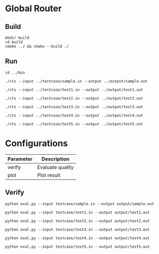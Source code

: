 # Global Router

## Build
```
mkdir build
cd build 
cmake ../ && cmake --build ./
```

## Run
```
cd ../bin

./cts --input ../testcase/sample.in --output ../output/sample.out

./cts --input ../testcase/test1.in --output ../output/test1.out

./cts --input ../testcase/test2.in --output ../output/test2.out

./cts --input ../testcase/test3.in --output ../output/test3.out

./cts --input ../testcase/test4.in --output ../output/test4.out

./cts --input ../testcase/test5.in --output ../output/test5.out
```

# Configurations
| Parameter               | Description                          |
--------------------------|--------------------------------------|
| verify                  | Evaluate quality                     |
| plot                    | Plot result                          |



## Verify
```
python eval.py --input testcase/sample.in --output output/sample.out

python eval.py --input testcase/test1.in --output output/test1.out

python eval.py --input testcase/test2.in --output output/test2.out

python eval.py --input testcase/test3.in --output output/test3.out

python eval.py --input testcase/test4.in --output output/test4.out

python eval.py --input testcase/test5.in --output output/test5.out

```
